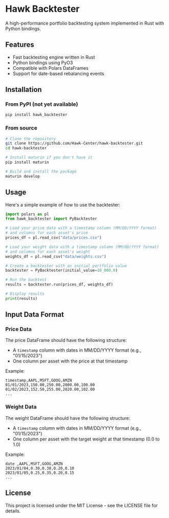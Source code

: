 # Hawk Backtester

A high-performance portfolio backtesting system implemented in Rust with Python bindings.

## Features

- Fast backtesting engine written in Rust
- Python bindings using PyO3
- Compatible with Polars DataFrames 
- Support for date-based rebalancing events

## Installation

### From PyPI (not yet available)

```bash
pip install hawk_backtester
```

### From source

```bash
# Clone the repository
git clone https://github.com/Hawk-Center/hawk-backtester.git
cd hawk-backtester

# Install maturin if you don't have it
pip install maturin

# Build and install the package
maturin develop
```

## Usage

Here's a simple example of how to use the backtester:

```python
import polars as pl
from hawk_backtester import PyBacktester

# Load your price data with a timestamp column (MM/DD/YYYY format)
# and columns for each asset's price
prices_df = pl.read_csv("data/prices.csv")

# Load your weight data with a timestamp column (MM/DD/YYYY format)
# and columns for each asset's weight
weights_df = pl.read_csv("data/weights.csv")

# Create a backtester with an initial portfolio value
backtester = PyBacktester(initial_value=10_000.0)

# Run the backtest
results = backtester.run(prices_df, weights_df)

# Display results
print(results)
```

## Input Data Format

### Price Data

The price DataFrame should have the following structure:
- A `timestamp` column with dates in MM/DD/YYYY format (e.g., "01/15/2023")
- One column per asset with the price at that timestamp

Example:

```
timestamp,AAPL,MSFT,GOOG,AMZN
01/01/2023,150.00,250.00,2000.00,100.00
01/02/2023,152.50,255.00,2020.00,102.00
...
```

### Weight Data

The weight DataFrame should have the following structure:
- A `timestamp` column with dates in MM/DD/YYYY format (e.g., "01/15/2023")
- One column per asset with the target weight at that timestamp (0.0 to 1.0)

Example:

```
date ,AAPL,MSFT,GOOG,AMZN
2023/01/04,0.30,0.30,0.20,0.10
2023/01/05,0.25,0.35,0.20,0.15
...
```
## License

This project is licensed under the MIT License - see the LICENSE file for details.

